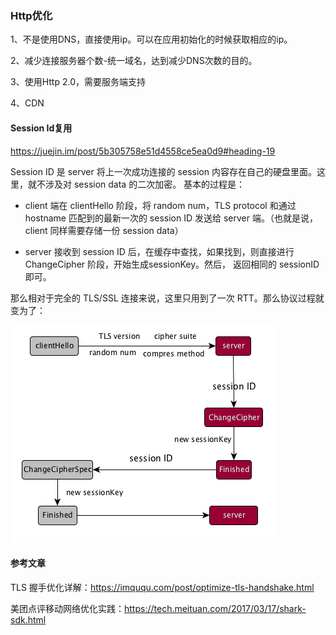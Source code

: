 ### Http优化

1、不是使用DNS，直接使用ip。可以在应用初始化的时候获取相应的ip。

2、减少连接服务器个数-统一域名，达到减少DNS次数的目的。

3、使用Http 2.0，需要服务端支持

4、CDN

#### Session Id复用

https://juejin.im/post/5b305758e51d4558ce5ea0d9#heading-19

Session ID 是 server 将上一次成功连接的 session 内容存在自己的硬盘里面。这里，就不涉及对 session data 的二次加密。
基本的过程是：

- client 端在 clientHello 阶段，将 random num，TLS protocol 和通过 hostname 匹配到的最新一次的 session ID 
发送给 server 端。（也就是说，client 同样需要存储一份 session data）

- server 接收到 session ID 后，在缓存中查找，如果找到，则直接进行 ChangeCipher 阶段，开始生成sessionKey。然后，
返回相同的 sessionID 即可。

那么相对于完全的 TLS/SSL 连接来说，这里只用到了一次 RTT。那么协议过程就变为了：

![session id](img/session_id.png)


#### 参考文章

TLS 握手优化详解：https://imququ.com/post/optimize-tls-handshake.html

美团点评移动网络优化实践：https://tech.meituan.com/2017/03/17/shark-sdk.html